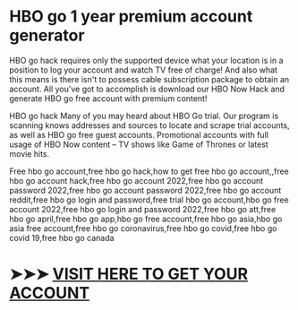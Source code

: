 # HBO go 1 year premium account generator

HBO go  hack requires only the supported device what your location is in a position to log your account and watch TV free of charge! And also what this means is there isn't to possess cable subscription package to obtain an account. All you've got to accomplish is download our HBO Now Hack and generate HBO go free account with premium content!

HBO go  hack Many of you may heard about HBO Go trial. Our program is scanning knows addresses and sources to locate and scrape trial accounts, as well as HBO go free guest accounts. Promotional accounts with full usage of HBO Now content – TV shows like Game of Thrones or latest movie hits.

Free hbo go account,free hbo go hack,how to get free hbo go account,,free hbo go account hack,free hbo go account 2022,free hbo go account password 2022,free hbo go account password 2022,free hbo go account reddit,free hbo go login and password,free trial hbo go account,hbo go free account 2022,free hbo go login and password 2022,free hbo go att,free hbo go april,free hbo go app,hbo go free account,free hbo go asia,hbo go asia free account,free hbo go coronavirus,free hbo go covid,free hbo go covid 19,free hbo go canada

# ➤➤➤ <a href="https://gopremium.win/hbo/">VISIT HERE TO GET YOUR ACCOUNT </a> 
